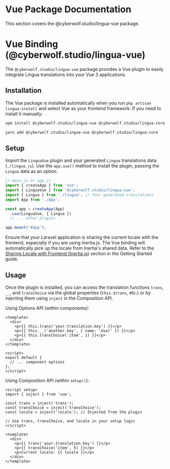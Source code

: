 # Vue Package Documentation

This section covers the @cyberwolf.studio/lingua-vue package. 

# Vue Binding (@cyberwolf.studio/lingua-vue)

The `@cyberwolf.studio/lingua-vue` package provides a Vue plugin to easily integrate Lingua translations into your Vue 3 applications.

## Installation

The Vue package is installed automatically when you run `php artisan lingua:install` and select Vue as your frontend framework. If you need to install it manually:

```bash
npm install @cyberwolf.studio/lingua-vue @cyberwolf.studio/lingua-core
```

```bash
yarn add @cyberwolf.studio/lingua-vue @cyberwolf.studio/lingua-core
```

## Setup

Import the `LinguaVue` plugin and your generated `Lingua` translations data (`./lingua.js`). Use the `app.use()` method to install the plugin, passing the `Lingua` data as an option.

```javascript
// main.js or app.js
import { createApp } from 'vue';
import { LinguaVue } from '@cyberwolf.studio/lingua-vue';
import { Lingua } from './lingua'; // Your generated translations
import App from './App';

const app = createApp(App)
  .use(LinguaVue, { Lingua })
  // ... other plugins

app.mount('#app');
```

Ensure that your Laravel application is sharing the current locale with the frontend, especially if you are using Inertia.js. The Vue binding will automatically pick up the locale from Inertia's shared data. Refer to the [Sharing Locale with Frontend (Inertia.js)](#) section in the Getting Started guide.

## Usage

Once the plugin is installed, you can access the translation functions `trans`, `__`, and `transChoice` via the global properties (`this.$trans`, etc.) or by injecting them using `inject` in the Composition API.

Using Options API (within components):

```vue
<template>
  <div>
    <p>{{ this.trans('your.translation.key') }}</p>
    <p>{{ this.__('another.key', { name: 'User' }) }}</p>
    <p>{{ this.transChoice('item', 1) }}</p>
  </div>
</template>

<script>
export default {
  // ... component options
};
</script>
```

Using Composition API (within `setup()`):

```vue
<script setup>
import { inject } from 'vue';

const trans = inject('trans');
const transChoice = inject('transChoice');
const locale = inject('locale'); // Injected from the plugin

// Use trans, transChoice, and locale in your setup logic
</script>

<template>
  <div>
    <p>{{ trans('your.translation.key') }}</p>
    <p>{{ transChoice('item', 5) }}</p>
    <p>Current locale: {{ locale }}</p>
  </div>
</template>
``` 